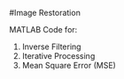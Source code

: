 #Image Restoration

MATLAB Code for:
1. Inverse Filtering
2. Iterative Processing
3. Mean Square Error (MSE)
